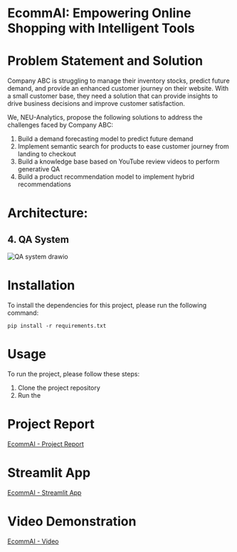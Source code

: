 # EcommAI: Empowering Online Shopping with Intelligent Tools

# Problem Statement and Solution

Company ABC is struggling to manage their inventory stocks, predict future demand, and provide an enhanced customer journey on their website. With a small customer base, they need a solution that can provide insights to drive business decisions and improve customer satisfaction.

We, NEU-Analytics, propose the following solutions to address the challenges faced by Company ABC:

1. Build a demand forecasting model to predict future demand
2. Implement semantic search for products to ease customer journey from landing to checkout
3. Build a knowledge base based on YouTube review videos to perform generative QA
4. Build a product recommendation model to implement hybrid recommendations

# Architecture: 

## 4. QA System
![QA system drawio](https://user-images.githubusercontent.com/81140802/235237065-2273bbe5-c0d8-4f4e-9149-17ccdee88152.png)

# Installation
To install the dependencies for this project, please run the following command:
```
pip install -r requirements.txt
```
# Usage
To run the project, please follow these steps:

1. Clone the project repository
2. Run the 


# Project Report
[EcommAI - Project Report](https://codelabs-preview.appspot.com/?file_id=1sgUkcEJZG9F1Q--qwzl0l6zqqxJByvsBNGrl1tGYbUg#0)

# Streamlit App
[EcommAI - Streamlit App](https://ecommai.streamlit.app/)

# Video Demonstration
[EcommAI - Video](https://youtu.be/SUTK-MF-YaE)
